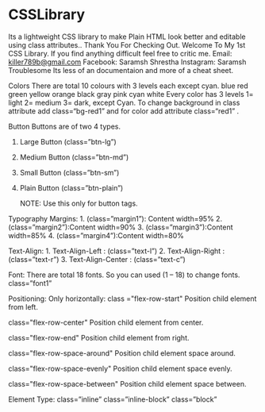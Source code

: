 # CSSLibrary
Its a lightweight CSS library to make Plain HTML look better and editable using class attributes..
Thank You For Checking Out.
Welcome To My 1st CSS Library. If you find anything difficult feel free to critic me.
Email: killer789b@gmail.com 
Facebook: Saramsh Shrestha
Instagram: Saramsh Troublesome 
Its less of an documentaion and more of a cheat sheet.

Colors
	There are total 10 colours with 3 levels each except cyan.
blue
red
green
yellow
orange
black
gray
pink
cyan
white
	Every color has 3 levels 1= light 2= medium 3= dark, except Cyan.
To change background in class attribute add class=“bg-red1” and for color 
add attribute class=“red1” .

Button
	Buttons are of two 4 types. 
1. Large Button  (class=”btn-lg”)
2. Medium Button (class=”btn-md”)
3. Small Button (class=”btn-sm”)
4. Plain Button (class=”btn-plain”)

	NOTE: Use this only for button tags.

Typography 
Margins: 
	1. (class=”margin1”): Content width=95%
	2. (class=”margin2”):Content width=90%
	3. (class=”margin3”):Content width=85%
	4. (class=”margin4”):Content width=80%

Text-Align: 
	1. Text-Align-Left : (class=”text-l”)
	2. Text-Align-Right : (class=”text-r”)
	3. Text-Align-Center : (class=”text-c”)

Font: 
	There are total 18 fonts. So you can used (1 – 18) to change fonts. 
	class=”font1” 

Positioning:
	Only horizontally:
class ="flex-row-start" 
Position child element from left.

class="flex-row-center"
Position child element from center.

 class="flex-row-end"
Position child element from right.

 class="flex-row-space-around"
Position child element space around.

 class="flex-row-space-evenly"
Position child element space evenly.

 class="flex-row-space-between"
Position child element space between.

Element Type:
  class=”inline”
  class=”inline-block”
  class=”block”

